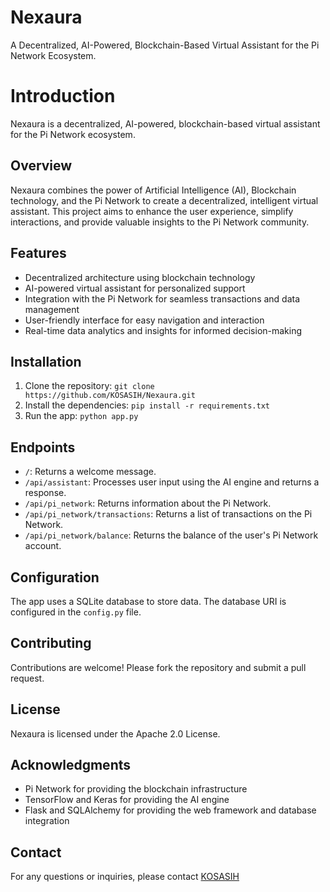 # Nexaura
A Decentralized, AI-Powered, Blockchain-Based Virtual Assistant for the Pi Network Ecosystem. 

# Introduction

Nexaura is a decentralized, AI-powered, blockchain-based virtual assistant for the Pi Network ecosystem.

## Overview

Nexaura combines the power of Artificial Intelligence (AI), Blockchain technology, and the Pi Network to create a decentralized, intelligent virtual assistant. This project aims to enhance the user experience, simplify interactions, and provide valuable insights to the Pi Network community.

## Features

* Decentralized architecture using blockchain technology
* AI-powered virtual assistant for personalized support
* Integration with the Pi Network for seamless transactions and data management
* User-friendly interface for easy navigation and interaction
* Real-time data analytics and insights for informed decision-making

## Installation

1. Clone the repository: `git clone https://github.com/KOSASIH/Nexaura.git`
2. Install the dependencies: `pip install -r requirements.txt`
3. Run the app: `python app.py`

## Endpoints

* `/`: Returns a welcome message.
* `/api/assistant`: Processes user input using the AI engine and returns a response.
* `/api/pi_network`: Returns information about the Pi Network.
* `/api/pi_network/transactions`: Returns a list of transactions on the Pi Network.
* `/api/pi_network/balance`: Returns the balance of the user's Pi Network account.

## Configuration

The app uses a SQLite database to store data. The database URI is configured in the `config.py` file.

## Contributing

Contributions are welcome! Please fork the repository and submit a pull request.

## License

Nexaura is licensed under the Apache 2.0 License.

## Acknowledgments

* Pi Network for providing the blockchain infrastructure
* TensorFlow and Keras for providing the AI engine
* Flask and SQLAlchemy for providing the web framework and database integration

## Contact

For any questions or inquiries, please contact [KOSASIH](https://github.com/KOSASIH)
